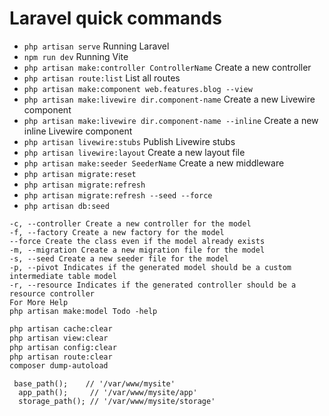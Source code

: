 # Laravel quick commands
- `php artisan serve` Running Laravel
- `npm run dev` Running Vite
- `php artisan make:controller ControllerName` Create a new controller
- `php artisan route:list` List all routes
- `php artisan make:component web.features.blog --view`
- `php artisan make:livewire dir.component-name` Create a new Livewire component
- `php artisan make:livewire dir.component-name --inline` Create a new inline Livewire component
- `php artisan livewire:stubs` Publish Livewire stubs
- `php artisan livewire:layout` Create a new layout file
- `php artisan make:seeder SeederName` Create a new middleware
- `php artisan migrate:reset`
- `php artisan migrate:refresh`
- `php artisan migrate:refresh --seed --force`
- `php artisan db:seed`

```
-c, --controller Create a new controller for the model
-f, --factory Create a new factory for the model
--force Create the class even if the model already exists
-m, --migration Create a new migration file for the model
-s, --seed Create a new seeder file for the model
-p, --pivot Indicates if the generated model should be a custom intermediate table model
-r, --resource Indicates if the generated controller should be a resource controller
For More Help
php artisan make:model Todo -help
```
 
```bash
php artisan cache:clear
php artisan view:clear
php artisan config:clear
php artisan route:clear
composer dump-autoload
```

```
 base_path();    // '/var/www/mysite'
  app_path();     // '/var/www/mysite/app'
  storage_path(); // '/var/www/mysite/storage'
```
